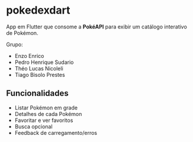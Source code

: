 # pokedexdart

App em Flutter que consome a **PokéAPI** para exibir um catálogo interativo de Pokémon.  

Grupo:
- Enzo Enrico
- Pedro Henrique Sudario
- Théo Lucas Nicoleli
- Tiago Bisolo Prestes

## Funcionalidades
- Listar Pokémon em grade  
- Detalhes de cada Pokémon  
- Favoritar e ver favoritos  
- Busca opcional  
- Feedback de carregamento/erros  
  
